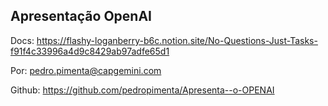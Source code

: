 ## Apresentação OpenAI

Docs: https://flashy-loganberry-b6c.notion.site/No-Questions-Just-Tasks-f91f4c33996a4d9c8429ab97adfe65d1

Por: pedro.pimenta@capgemini.com

Github: https://github.com/pedropimenta/Apresenta--o-OPENAI
